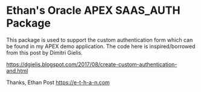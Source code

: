 # Ethan's Oracle APEX SAAS_AUTH Package

This package is used to support the custom authentication form which can be found in my APEX demo application. The code here is inspired/borrowed from this post by Dimitri Gielis. 

https://dgielis.blogspot.com/2017/08/create-custom-authentication-and.html

Thanks,
Ethan Post
https://e-t-h-a-n.com


